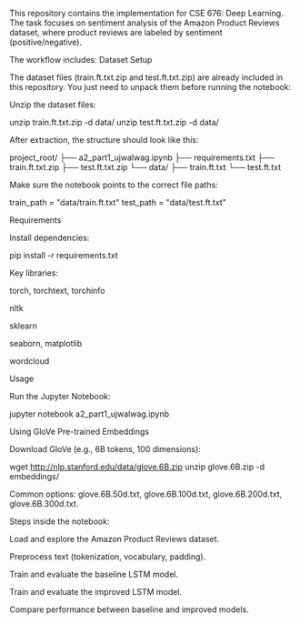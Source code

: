 This repository contains the implementation for CSE 676: Deep Learning. The task focuses on sentiment analysis of the Amazon Product Reviews dataset, where product reviews are labeled by sentiment (positive/negative).

The workflow includes:
Dataset Setup

The dataset files (train.ft.txt.zip and test.ft.txt.zip) are already included in this repository.
You just need to unpack them before running the notebook:

Unzip the dataset files:

unzip train.ft.txt.zip -d data/
unzip test.ft.txt.zip -d data/


After extraction, the structure should look like this:

project_root/
├── a2_part1_ujwalwag.ipynb
├── requirements.txt
├── train.ft.txt.zip
├── test.ft.txt.zip
└── data/
    ├── train.ft.txt
    └── test.ft.txt


Make sure the notebook points to the correct file paths:

train_path = "data/train.ft.txt"
test_path  = "data/test.ft.txt"

Requirements

Install dependencies:

pip install -r requirements.txt


Key libraries:

torch, torchtext, torchinfo

nltk

sklearn

seaborn, matplotlib

wordcloud

Usage

Run the Jupyter Notebook:

jupyter notebook a2_part1_ujwalwag.ipynb

Using GloVe Pre-trained Embeddings

Download GloVe (e.g., 6B tokens, 100 dimensions):

wget http://nlp.stanford.edu/data/glove.6B.zip
unzip glove.6B.zip -d embeddings/


Common options: glove.6B.50d.txt, glove.6B.100d.txt, glove.6B.200d.txt, glove.6B.300d.txt.


Steps inside the notebook:

Load and explore the Amazon Product Reviews dataset.

Preprocess text (tokenization, vocabulary, padding).

Train and evaluate the baseline LSTM model.

Train and evaluate the improved LSTM model.

Compare performance between baseline and improved models.